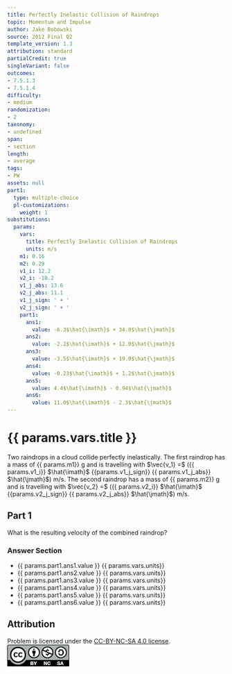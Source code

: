 ```yaml
---
title: Perfectly Inelastic Collision of Raindrops
topic: Momentum and Impulse
author: Jake Bobowski
source: 2012 Final Q2
template_version: 1.3
attribution: standard
partialCredit: true
singleVariant: false
outcomes:
- 7.5.1.3
- 7.5.1.4
difficulty:
- medium
randomization:
- 2
taxonomy:
- undefined
span:
- section
length:
- average
tags:
- PW
assets: null
part1:
  type: multiple-choice
  pl-customizations:
    weight: 1
substitutions:
  params:
    vars:
      title: Perfectly Inelastic Collision of Raindrops
      units: m/s
    m1: 0.16
    m2: 0.29
    v1_i: 12.2
    v2_i: -10.2
    v1_j_abs: 13.6
    v2_j_abs: 11.1
    v1_j_sign: ' + '
    v2_j_sign: ' + '
    part1:
      ans1:
        value: -6.3$\hat{\imath}$ + 34.0$\hat{\jmath}$
      ans2:
        value: -2.2$\hat{\imath}$ + 12.0$\hat{\jmath}$
      ans3:
        value: -3.5$\hat{\imath}$ + 19.0$\hat{\jmath}$
      ans4:
        value: -0.23$\hat{\imath}$ + 1.2$\hat{\jmath}$
      ans5:
        value: 4.4$\hat{\imath}$ - 0.94$\hat{\jmath}$
      ans6:
        value: 11.0$\hat{\imath}$ - 2.3$\hat{\jmath}$
---
```

# {{ params.vars.title }}
Two raindrops in a cloud collide perfectly inelastically. The first raindrop has a mass of {{ params.m1}} g and is travelling with $\vec{v_1} =$ ({{ params.v1_i}} $\hat{\imath}$ {{params.v1_j_sign}} {{ params.v1_j_abs}} $\hat{\jmath}$) m/s.
The second raindrop has a mass of {{ params.m2}} g and is travelling with $\vec{v_2} =$ ({{ params.v2_i}} $\hat{\imath}$ {{params.v2_j_sign}} {{ params.v2_j_abs}} $\hat{\jmath}$) m/s.

## Part 1

What is the resulting velocity of the combined raindrop?

### Answer Section

- {{ params.part1.ans1.value }} {{ params.vars.units}}
- {{ params.part1.ans2.value }} {{ params.vars.units}}
- {{ params.part1.ans3.value }} {{ params.vars.units}}
- {{ params.part1.ans4.value }} {{ params.vars.units}}
- {{ params.part1.ans5.value }} {{ params.vars.units}}
- {{ params.part1.ans6.value }} {{ params.vars.units}}

## Attribution

Problem is licensed under the [CC-BY-NC-SA 4.0 license](https://creativecommons.org/licenses/by-nc-sa/4.0/).<br> ![The Creative Commons 4.0 license requiring attribution-BY, non-commercial-NC, and share-alike-SA license.](https://raw.githubusercontent.com/firasm/bits/master/by-nc-sa.png)